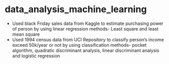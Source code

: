 # data_analysis_machine_learning

* Used black Friday sales data from Kaggle to estimate purchasing power of person by using linear regression methods- Least square and least mean square
*	Used 1994 census data from UCI Repository to classify person’s income exceed 50k/year or not by using classification methods- pocket algorithm, quadratic discriminant analysis, linear discriminant analysis and logistic regression
